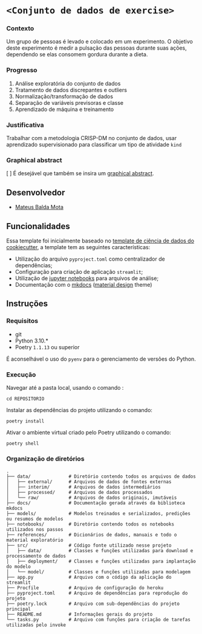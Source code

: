 # `<Conjunto de dados de exercise>`

### Contexto

Um grupo de pessoas é levado e colocado em um experimento. O objetivo deste experimento é medir a pulsação das pessoas durante suas ações, dependendo se elas consomem gordura durante a dieta.

### Progresso

1. Análise exploratória do conjunto de dados
2. Tratamento de dados discrepantes e outliers
3. Normalização/transformação de dados
4. Separação de variáveis previsoras e classe
5. Aprendizado de máquina e treinamento

### Justificativa

Trabalhar com a metodologia CRISP-DM no conjunto de dados, usar aprendizado supervisionado para classificar um tipo de atividade `kind`

### Graphical abstract

[ ]  É desejável que também se insira um [graphical abstract](https://www.elsevier.com/authors/tools-and-resources/visual-abstract).

## Desenvolvedor

- [Mateus Balda Mota](https://github.com/matt-balda)

## Funcionalidades

Essa template foi inicialmente baseado no [template de ciência de dados do cookiecutter](https://drivendata.github.io/cookiecutter-data-science/), a template tem as seguintes características:

- Utilização do arquivo `pyproject.toml` como centralizador de dependências;
- Configuração para criação de aplicação `streamlit`;
- Utilização de [jupyter notebooks](https://jupyter.org/) para arquivos de análise;
- Documentação com o [mkdocs](https://www.mkdocs.org/) ([material design](https://squidfunk.github.io/mkdocs-material/) theme)

## Instruções

### Requisitos

- git
- Python 3.10.*
- Poetry `1.1.13` ou superior

É aconselhável o uso do `pyenv` para o gerenciamento de versões do Python.

### Execução

Navegar até a pasta local, usando o comando :

```
cd REPOSITORIO
```

Instalar as dependências do projeto utilizando o comando:

```
poetry install
```

Ativar o ambiente virtual criado pelo Poetry utilizando o comando:

```
poetry shell
```


### Organização de diretórios

```
.
├── data/              # Diretório contendo todos os arquivos de dados
│   ├── external/      # Arquivos de dados de fontes externas
│   ├── interim/       # Arquivos de dados intermediários
│   ├── processed/     # Arquivos de dados processados
│   └── raw/           # Arquivos de dados originais, imutáveis
├── docs/              # Documentação gerada através da biblioteca mkdocs
├── models/            # Modelos treinados e serializados, predições ou resumos de modelos
├── notebooks/         # Diretório contendo todos os notebooks utilizados nos passos
├── references/        # Dicionários de dados, manuais e todo o material exploratório
├── src/               # Código fonte utilizado nesse projeto
│   ├── data/          # Classes e funções utilizadas para download e processamento de dados
│   ├── deployment/    # Classes e funções utilizadas para implantação do modelo
│   └── model/         # Classes e funções utilizadas para modelagem
├── app.py             # Arquivo com o código da aplicação do streamlit
├── Procfile           # Arquivo de configuração do heroku
├── pyproject.toml     # Arquivo de dependências para reprodução do projeto
├── poetry.lock        # Arquivo com sub-dependências do projeto principal
├── README.md          # Informações gerais do projeto
└── tasks.py           # Arquivo com funções para criação de tarefas utilizadas pelo invoke

```
